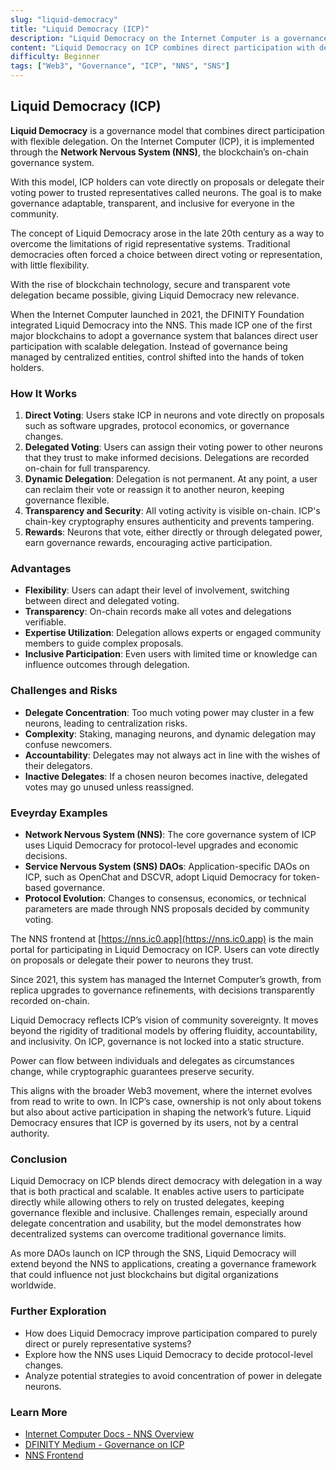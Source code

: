 ```yaml
---
slug: "liquid-democracy"
title: "Liquid Democracy (ICP)"
description: "Liquid Democracy on the Internet Computer is a governance model that blends direct and representative democracy, allowing token holders to vote or delegate through the Network Nervous System (NNS)."
content: "Liquid Democracy on ICP combines direct participation with delegation, letting users vote on proposals or assign their voting power to trusted neurons. It is implemented on-chain by the Network Nervous System and extended to dApps through the Service Nervous System (SNS)."
difficulty: Beginner
tags: ["Web3", "Governance", "ICP", "NNS", "SNS"]
---
```


## Liquid Democracy (ICP)

**Liquid Democracy** is a governance model that combines direct participation with flexible delegation. On the Internet Computer (ICP), it is implemented through the **Network Nervous System (NNS)**, the blockchain’s on-chain governance system.

With this model, ICP holders can vote directly on proposals or delegate their voting power to trusted representatives called neurons. The goal is to make governance adaptable, transparent, and inclusive for everyone in the community.

The concept of Liquid Democracy arose in the late 20th century as a way to overcome the limitations of rigid representative systems. Traditional democracies often forced a choice between direct voting or representation, with little flexibility.

With the rise of blockchain technology, secure and transparent vote delegation became possible, giving Liquid Democracy new relevance.  

When the Internet Computer launched in 2021, the DFINITY Foundation integrated Liquid Democracy into the NNS. This made ICP one of the first major blockchains to adopt a governance system that balances direct user participation with scalable delegation. Instead of governance being managed by centralized entities, control shifted into the hands of token holders.

### How It Works

1. **Direct Voting**: Users stake ICP in neurons and vote directly on proposals such as software upgrades, protocol economics, or governance changes.  
2. **Delegated Voting**: Users can assign their voting power to other neurons that they trust to make informed decisions. Delegations are recorded on-chain for full transparency.  
3. **Dynamic Delegation**: Delegation is not permanent. At any point, a user can reclaim their vote or reassign it to another neuron, keeping governance flexible.  
4. **Transparency and Security**: All voting activity is visible on-chain. ICP's chain-key cryptography ensures authenticity and prevents tampering.  
5. **Rewards**: Neurons that vote, either directly or through delegated power, earn governance rewards, encouraging active participation.  

### Advantages

- **Flexibility**: Users can adapt their level of involvement, switching between direct and delegated voting.  
- **Transparency**: On-chain records make all votes and delegations verifiable.  
- **Expertise Utilization**: Delegation allows experts or engaged community members to guide complex proposals.  
- **Inclusive Participation**: Even users with limited time or knowledge can influence outcomes through delegation.  

### Challenges and Risks

- **Delegate Concentration**: Too much voting power may cluster in a few neurons, leading to centralization risks.  
- **Complexity**: Staking, managing neurons, and dynamic delegation may confuse newcomers.  
- **Accountability**: Delegates may not always act in line with the wishes of their delegators.  
- **Inactive Delegates**: If a chosen neuron becomes inactive, delegated votes may go unused unless reassigned.  

### Eveyrday Examples

- **Network Nervous System (NNS)**: The core governance system of ICP uses Liquid Democracy for protocol-level upgrades and economic decisions.  
- **Service Nervous System (SNS) DAOs**: Application-specific DAOs on ICP, such as OpenChat and DSCVR, adopt Liquid Democracy for token-based governance.  
- **Protocol Evolution**: Changes to consensus, economics, or technical parameters are made through NNS proposals decided by community voting.  

The NNS frontend at [https://nns.ic0.app](https://nns.ic0.app) is the main portal for participating in Liquid Democracy on ICP. Users can vote directly on proposals or delegate their power to neurons they trust.

Since 2021, this system has managed the Internet Computer’s growth, from replica upgrades to governance refinements, with decisions transparently recorded on-chain.

Liquid Democracy reflects ICP’s vision of community sovereignty. It moves beyond the rigidity of traditional models by offering fluidity, accountability, and inclusivity. On ICP, governance is not locked into a static structure.

Power can flow between individuals and delegates as circumstances change, while cryptographic guarantees preserve security.  

This aligns with the broader Web3 movement, where the internet evolves from read to write to own. In ICP’s case, ownership is not only about tokens but also about active participation in shaping the network’s future. Liquid Democracy ensures that ICP is governed by its users, not by a central authority.

### Conclusion

Liquid Democracy on ICP blends direct democracy with delegation in a way that is both practical and scalable. It enables active users to participate directly while allowing others to rely on trusted delegates, keeping governance flexible and inclusive. Challenges remain, especially around delegate concentration and usability, but the model demonstrates how decentralized systems can overcome traditional governance limits.  

As more DAOs launch on ICP through the SNS, Liquid Democracy will extend beyond the NNS to applications, creating a governance framework that could influence not just blockchains but digital organizations worldwide.

### Further Exploration

- How does Liquid Democracy improve participation compared to purely direct or purely representative systems?  
- Explore how the NNS uses Liquid Democracy to decide protocol-level changes.  
- Analyze potential strategies to avoid concentration of power in delegate neurons.  

### Learn More

- [Internet Computer Docs - NNS Overview](https://internetcomputer.org/docs/current/developer-docs/smart-contracts/nns/introduction)  
- [DFINITY Medium - Governance on ICP](https://medium.com/dfinity/governance-on-the-internet-computer-7e8f9a2c3f2a)  
- [NNS Frontend](https://nns.ic0.app)  
